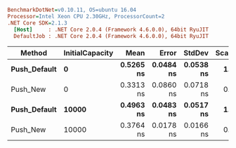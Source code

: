 ``` ini

BenchmarkDotNet=v0.10.11, OS=ubuntu 16.04
Processor=Intel Xeon CPU 2.30GHz, ProcessorCount=2
.NET Core SDK=2.1.3
  [Host]     : .NET Core 2.0.4 (Framework 4.6.0.0), 64bit RyuJIT
  DefaultJob : .NET Core 2.0.4 (Framework 4.6.0.0), 64bit RyuJIT


```
|       Method | InitialCapacity |      Mean |     Error |    StdDev | Scaled | ScaledSD |
|------------- |---------------- |----------:|----------:|----------:|-------:|---------:|
| **Push_Default** |               **0** | **0.5265 ns** | **0.0484 ns** | **0.0538 ns** |   **1.00** |     **0.00** |
|     Push_New |               0 | 0.3313 ns | 0.0860 ns | 0.0718 ns |   0.64 |     0.15 |
| **Push_Default** |           **10000** | **0.4963 ns** | **0.0483 ns** | **0.0517 ns** |   **1.00** |     **0.00** |
|     Push_New |           10000 | 0.3764 ns | 0.0178 ns | 0.0166 ns |   0.77 |     0.08 |
